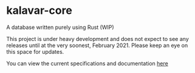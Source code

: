 # kalavar-core
A database written purely using Rust (WIP)

This project is under heavy development and does not expect to see any releases until at the very soonest, February 2021. Please keep an eye on this space for updates.


You can view the current specifications and documentation [here](docs/index.md)